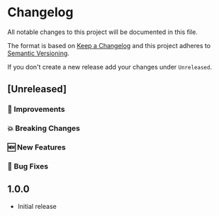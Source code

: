# Changelog
All notable changes to this project will be documented in this file.

The format is based on [Keep a Changelog](http://keepachangelog.com/en/1.0.0/)
and this project adheres to [Semantic Versioning](http://semver.org/spec/v2.0.0.html).

If you don't create a new release add your changes under `Unreleased`.

## [Unreleased]
  ### 🔨 Improvements
  ### 💥 Breaking Changes
  ### 🆕 New Features
  ### 🐛 Bug Fixes

## 1.0.0
  - Initial release
